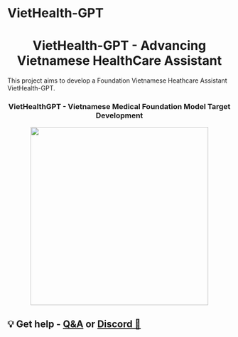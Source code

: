 # VietHealth-GPT

<h1 align="center">
  <span> VietHealth-GPT - Advancing Vietnamese HealthCare Assistant</span>
</h1>

This project aims to develop a Foundation Vietnamese Heathcare Assistant VietHealth-GPT.

<h3 align="center">
  <span> VietHealthGPT - Vietnamese Medical Foundation Model Target Development</span>
</h3>

<div align="center">
     <img width="auto" height="400px" src="./VietHealthGPT_medical_domains.png"/>
</div>

## 💡 Get help - [Q&A](https://github.com/TranNhiem/Vietnamese_LLMs/discussions) or [Discord 💬](https://discord.gg/BC8Mqq8qYn)
